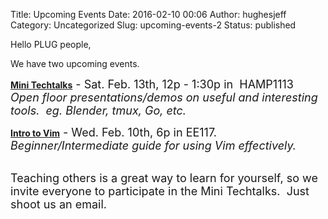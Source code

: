 Title: Upcoming Events
Date: 2016-02-10 00:06
Author: hughesjeff
Category: Uncategorized
Slug: upcoming-events-2
Status: published

Hello PLUG people,

We have two upcoming events.

**<u>Mini Techtalks</u>**<span style="font-size: large;"> - Sat. Feb.
13th, 12p - 1:30p in  HAMP1113</span>  
*<span style="font-size: large;">Open floor presentations/demos on
useful and interesting tools.  eg. Blender, tmux, Go, etc.</span>*

**<u>Intro to Vim</u>**<span style="font-size: large;"> - Wed. Feb.
10th, 6p in EE117.</span>  
*<span style="font-size: large;">Beginner/Intermediate guide for using
Vim effectively.</span>*

   
<span style="font-size: large;">Teaching others is a great way to learn
for yourself, so we invite everyone to participate in the Mini
Techtalks.  Just shoot us an email.</span>
